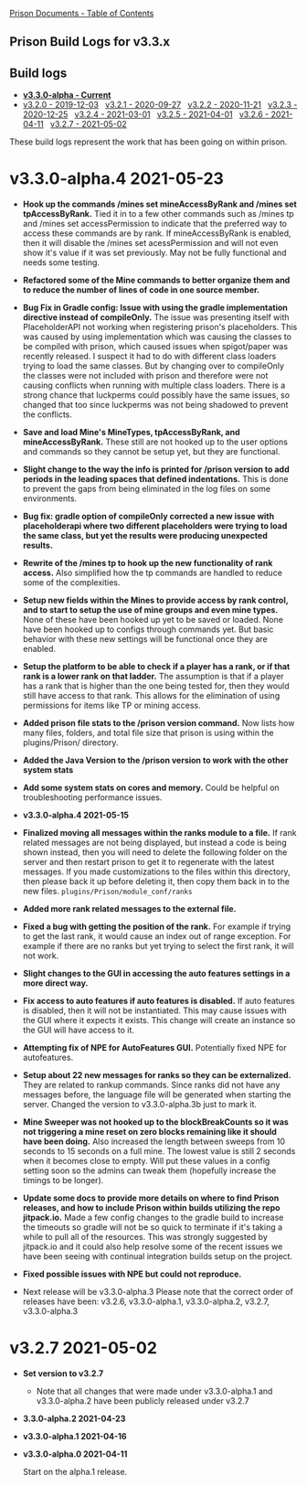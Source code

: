 [Prison Documents - Table of Contents](prison_docs_000_toc.md)

## Prison Build Logs for v3.3.x

## Build logs
 - **[v3.3.0-alpha - Current](changelog_v3.3.x.md)**
 - [v3.2.0 - 2019-12-03](prison_changelog_v3.2.0.md)&nbsp;&nbsp;
[v3.2.1 - 2020-09-27](prison_changelog_v3.2.1.md)&nbsp;&nbsp;
[v3.2.2 - 2020-11-21](prison_changelog_v3.2.2.md)&nbsp;&nbsp;
[v3.2.3 - 2020-12-25](prison_changelog_v3.2.3.md)&nbsp;&nbsp;
[v3.2.4 - 2021-03-01](prison_changelog_v3.2.4.md)&nbsp;&nbsp;
[v3.2.5 - 2021-04-01](prison_changelog_v3.2.5.md)&nbsp;&nbsp;
[v3.2.6 - 2021-04-11](prison_changelog_v3.2.6.md)&nbsp;&nbsp;
[v3.2.7 - 2021-05-02](prison_changelog_v3.2.7.md)
 

These build logs represent the work that has been going on within prison. 



# v3.3.0-alpha.4 2021-05-23


* **Hook up the commands /mines set mineAccessByRank and /mines set tpAccessByRank.**
Tied it in to a few other commands such as /mines tp and /mines set accessPermission to indicate that the preferred way to access these commands are by rank.
If mineAccessByRank is enabled, then it will disable the /mines set acessPermission and will not even show it's value if it was set previously.
May not be fully functional and needs some testing.


* **Refactored some of the Mine commands to better organize them and to reduce the number of lines of code in one source member.**


* **Bug Fix in Gradle config: Issue with using the gradle implementation directive instead of compileOnly.**
The issue was presenting itself with PlaceholderAPI not working when registering prison's placeholders.  This was caused by using implementation which was causing the classes to be compiled with prison, which caused issues when spigot/paper was recently released.  I suspect it had to do with different class loaders trying to load the same classes.  But by changing over to compileOnly the classes were not included with prison and therefore were not causing conflicts when running with multiple class loaders.
There is a strong chance that luckperms could possibly have the same issues, so changed that too since luckperms was not being shadowed to prevent the conflicts.


* **Save and load Mine's MineTypes, tpAccessByRank, and mineAccessByRank.**
These still are not hooked up to the user options and commands so they cannot be setup yet, but they are functional.


* **Slight change to the way the info is printed for /prison version to add periods in the leading spaces that defined indentations.**
This is done to prevent the gaps from being eliminated in the log files on some environments.


* **Bug fix: gradle option of compileOnly corrected a new issue with placeholderapi where two different placeholders were trying to load the same class, but yet the results were producing unexpected results.**


* **Rewrite of the /mines tp to hook up the new functionality of rank access.**
Also simplified how the tp commands are handled to reduce some of the complexities.


* **Setup new fields within the Mines to provide access by rank control, and to start to setup the use of mine groups and even mine types.**
None of these have been hooked up yet to be saved or loaded.  None have been hooked up to configs through commands yet.  But basic behavior with these new settings will be functional once they are enabled.


* **Setup the platform to be able to check if a player has a rank, or if that rank is a lower rank on that ladder.**
The assumption is that if a player has a rank that is higher than the one being tested for, then they would still have access to that rank.
This allows for the elimination of using permissions for items like TP or mining access.



* **Added prison file stats to the /prison version command.**
Now lists how many files, folders, and total file size that prison is using within the plugins/Prison/ directory.


* **Added the Java Version to the /prison version to work with the other system stats**


* **Add some system stats on cores and memory.**
Could be helpful on troubleshooting performance issues.


* **v3.3.0-alpha.4 2021-05-15**


* **Finalized moving all messages within the ranks module to a file.**
If rank related messages are not being displayed, but instead a code is being shown instead, then you will need to delete the following folder on the server and then restart prison to get it to regenerate with the latest messages.  If you made customizations to the files within this directory, then please back it up before deleting it, then copy them back in to the new files.
`plugins/Prison/module_conf/ranks` 


* **Added more rank related messages to the external file.**


* **Fixed a bug with getting the position of the rank.**
For example if trying to get the last rank, it would cause an index out of range exception.  For example if there are no ranks but yet trying to select the first rank, it will not work.


* **Slight changes to the GUI in accessing the auto features settings in a more direct way.**


* **Fix access to auto features if auto features is disabled.**
If auto features is disabled, then it will not be instantiated.  This may cause issues with the GUI where it expects it exists.  This change will create an instance so the GUI will have access to it.


* **Attempting fix of NPE for AutoFeatures GUI.**
Potentially fixed NPE for autofeatures.


* **Setup about 22 new messages for ranks so they can be externalized.**
They are related to rankup commands.
Since ranks did not have any messages before, the language file will be generated when starting the server.
Changed the version to v3.3.0-alpha.3b just to mark it.


* **Mine Sweeper was not hooked up to the blockBreakCounts so it was not triggering a mine reset on zero blocks remaining like it should have been doing.**
Also increased the length between sweeps from 10 seconds to 15 seconds on a full mine.  The lowest value is still 2 seconds when it becomes close to empty.  Will put these values in a config setting soon so the admins can tweak them (hopefully increase the timings to be longer).


* **Update some docs to provide more details on where to find Prison releases, and how to include Prison within builds utilizing the repo jitpack.io.** 
Made a few config changes to the gradle build to increase the timeouts so gradle will not be so quick to terminate if it's taking a while to pull all of the resources.  This was strongly suggested by jitpack.io and it could also help resolve some of the recent issues we have been seeing with continual integration builds setup on the project.


* **Fixed possible issues with NPE but could not reproduce.**


* Next release will be v3.3.0-alpha.3
Please note that the correct order of releases have been: 
v3.2.6, v3.3.0-alpha.1, v3.3.0-alpha.2, v3.2.7, v3.3.0-alpha.3


# v3.2.7 2021-05-02


* **Set version to v3.2.7**
  - Note that all changes that were made under v3.3.0-alpha.1 and v3.3.0-alpha.2 have been publicly released under v3.2.7



* **3.3.0-alpha.2 2021-04-23**


* **v3.3.0-alpha.1 2021-04-16**


* **v3.3.0-alpha.0 2021-04-11**

  Start on the alpha.1 release.
  
